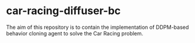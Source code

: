 # car-racing-diffuser-bc
The aim of this repository is to contain the implementation of DDPM-based behavior cloning agent to solve the Car Racing problem.
